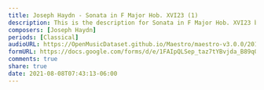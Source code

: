 ```yaml
---
title: Joseph Haydn - Sonata in F Major Hob. XVI23 (1)
description: This is the description for Sonata in F Major Hob. XVI23 by Joseph Haydn
composers: [Joseph Haydn]
periods: [Classical]
audioURL: https://OpenMusicDataset.github.io/Maestro/maestro-v3.0.0/2018/MIDI-Unprocessed_Recital5-7_MID--AUDIO_07_R1_2018_wav--1.midi
formURL: https://docs.google.com/forms/d/e/1FAIpQLSep_taz7tYBvjda_B89qO1HuPMId5F2eQpQrzo39yEhsYya5w/viewform
comments: true
share: true
date: 2021-08-08T07:43:13-06:00
---
```

